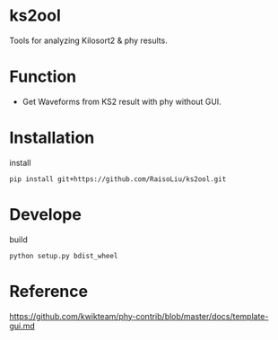 # ks2ool
Tools for analyzing Kilosort2 &amp; phy results.

# Function
- Get Waveforms from KS2 result with phy without GUI.

# Installation

install
```
pip install git+https://github.com/RaisoLiu/ks2ool.git
```


# Develope
build
```
python setup.py bdist_wheel
```

# Reference
https://github.com/kwikteam/phy-contrib/blob/master/docs/template-gui.md
